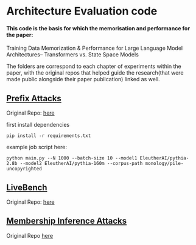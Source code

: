 # Architecture Evaluation code

#### This code is the basis for which the memorisation and performance for the paper:
Training Data Memorization \& Performance for Large Language Model Architectures– Transformers vs. State Space Models

The folders are correspond to each chapter of experiments within the paper, with the original repos that helped guide the research(that were made public alongside their paper publication) linked as well.

## [Prefix Attacks](prefixattacks/)
Original Repo: [here](https://github.com/ftramer/LM_Memorization)

first install dependencies

```pip install -r requirements.txt```

example job script here:

```python main.py --N 1000 --batch-size 10 --model1 EleutherAI/pythia-2.8b --model2 EleutherAI/pythia-160m --corpus-path monology/pile-uncopyrighted```


## [LiveBench](performance/)
Original Repo: [here](https://github.com/livebench/livebench)
 

## [Membership Inference Attacks](mia/)
Original Repo [here](https://github.com/zjysteven/mink-plus-plus/)
